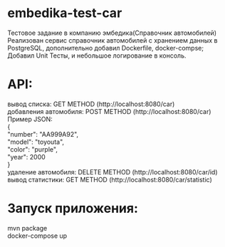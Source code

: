 # embedika-test-car
Тестовое задание в компанию эмбедика(Справочник автомобилей)<br />
Реализован сервис справочник автомобилей с хранением данных в PostgreSQL, дополнительно добавил Dockerfile, docker-compse; Добавил Unit Тесты, и небольшое логирование в консоль.<br />
# API:<br />
вывод списка: GET METHOD (http://localhost:8080/car) <br />
добавления автомобиля: POST METHOD (http://localhost:8080/car) Пример JSON:<br />
{<br />
    "number": "AA999A92",<br />
    "model": "toyouta",<br />
    "color": "purple",<br />
    "year": 2000<br />
}<br />
удаление автомобиля: DELETE METHOD (http://localhost:8080/car/id) <br />
вывод статистики: GET METHOD (http://localhost:8080/car/statistic) <br />

# Запуск приложения:
mvn package<br />
docker-compose up
